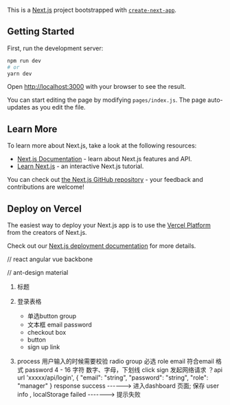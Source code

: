 This is a [Next.js](https://nextjs.org/) project bootstrapped with [`create-next-app`](https://github.com/vercel/next.js/tree/canary/packages/create-next-app).

## Getting Started

First, run the development server:

```bash
npm run dev
# or
yarn dev
```

Open [http://localhost:3000](http://localhost:3000) with your browser to see the result.

You can start editing the page by modifying `pages/index.js`. The page auto-updates as you edit the file.

## Learn More

To learn more about Next.js, take a look at the following resources:

- [Next.js Documentation](https://nextjs.org/docs) - learn about Next.js features and API.
- [Learn Next.js](https://nextjs.org/learn) - an interactive Next.js tutorial.

You can check out [the Next.js GitHub repository](https://github.com/vercel/next.js/) - your feedback and contributions are welcome!

## Deploy on Vercel

The easiest way to deploy your Next.js app is to use the [Vercel Platform](https://vercel.com/import?utm_medium=default-template&filter=next.js&utm_source=create-next-app&utm_campaign=create-next-app-readme) from the creators of Next.js.

Check out our [Next.js deployment documentation](https://nextjs.org/docs/deployment) for more details.

// react angular vue backbone 

// ant-design material 

1. 标题

1. 登录表格
	- 单选button group
	- 文本框 email password
	- checkout box
	- button 
	- sign up  link

1. process
	用户输入的时候需要校验
		radio group 必选  role
		email 符合email 格式
		password 4 - 16 字符 数字、字母，下划线
	click sign
		发起网络请求 ？api url 'xxxxx/api/login',  {
				"email": "string",
				"password": "string",
				"role": "manager"
			}
		response  success ------> 进入dashboard 页面; 保存 user info , localStorage
			  failed -------> 提示失败